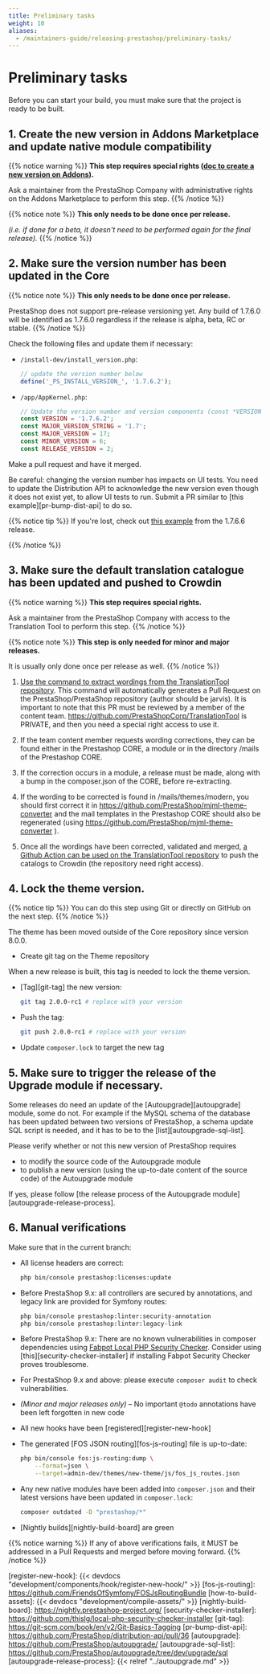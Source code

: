 ```yaml
---
title: Preliminary tasks
weight: 10
aliases:
  - /maintainers-guide/releasing-prestashop/preliminary-tasks/
---
```


# Preliminary tasks

Before you can start your build, you must make sure that the project is ready to be built.

## 1. Create the new version in Addons Marketplace and update native module compatibility

{{% notice warning %}}
**This step requires special rights ([doc to create a new version on Addons](https://www.notion.so/prestashopcorp/Create-the-new-version-in-the-Addons-Marketplace-update-module-compatibility-4aae19abe5b641f9a77e904cd913e50a?pvs=4)).**

Ask a maintainer from the PrestaShop Company with administrative rights on the Addons Marketplace to perform this step.
{{% /notice %}}

{{% notice note %}}
**This only needs to be done once per release.**

_(i.e. if done for a beta, it doesn't need to be performed again for the final release)._
{{% /notice %}}

## 2. Make sure the version number has been updated in the Core

{{% notice note %}}
**This only needs to be done once per release.**

PrestaShop does not support pre-release versioning yet. Any build of 1.7.6.0 will be identified as 1.7.6.0 regardless if the release is alpha, beta, RC or stable.
{{% /notice %}}

Check the following files and update them if necessary:

* `/install-dev/install_version.php`:

    ```php
    // update the version number below
    define('_PS_INSTALL_VERSION_', '1.7.6.2');
    ```

* `/app/AppKernel.php`:

    ```php
    // Update the version number and version components (const *VERSION and the other one, which depends for patch or minor)
    const VERSION = '1.7.6.2';
    const MAJOR_VERSION_STRING = '1.7';
    const MAJOR_VERSION = 17;
    const MINOR_VERSION = 6;
    const RELEASE_VERSION = 2;
    ```

Make a pull request and have it merged.

Be careful: changing the version number has impacts on UI tests. You need to update the Distribution API to acknowledge the new version even though it does not exist yet, to allow UI tests to run. Submit a PR similar to [this example][pr-bump-dist-api] to do so.

{{% notice tip %}}
If you're lost, check out [this example][bump-core-version-pr-example] from the 1.7.6.6 release.

[bump-core-version-pr-example]: https://github.com/PrestaShop/PrestaShop/pull/19980
{{% /notice %}}

## 3. Make sure the default translation catalogue has been updated and pushed to Crowdin

{{% notice warning %}}
**This step requires special rights.**

Ask a maintainer from the PrestaShop Company with access to the Translation Tool to perform this step.
{{% /notice %}}

{{% notice note %}}
**This step is only needed for minor and major releases.**

It is usually only done once per release as well.
{{% /notice %}}

1. [Use the command to extract wordings from the TranslationTool repository](https://github.com/PrestaShopCorp/TranslationTool/actions/workflows/create-default-catalog-pr.yml). This command will automatically generates a Pull Request on the PrestaShop/PrestaShop repository (author should be jarvis). It is important to note that this PR must be reviewed by a member of the content team.
   https://github.com/PrestaShopCorp/TranslationTool is PRIVATE, and then you need a special right access to use it.

3. If the team content member requests wording corrections, they can be found either in the Prestashop CORE, a module or in the directory /mails of the Prestashop CORE.

4. If the correction occurs in a module, a release must be made, along with a bump in the composer.json of the CORE, before re-extracting.

5. If the wording to be corrected is found in /mails/themes/modern, you should first correct it in https://github.com/PrestaShop/mjml-theme-converter and the mail templates in the Prestashop CORE should also be regenerated (using https://github.com/PrestaShop/mjml-theme-converter ).

6. Once all the wordings have been corrected, validated and merged, [a Github Action can be used on the TranslationTool repository](https://github.com/PrestaShopCorp/TranslationTool/actions/workflows/push_catalog_to_crowdin.yml) to push the catalogs to Crowdin (the repository need right access).

## 4. Lock the theme version.

{{% notice tip %}}
You can do this step using Git or directly on GitHub on the next step.
{{% /notice %}}

The theme has been moved outside of the Core repository since version 8.0.0.

* Create git tag on the Theme repository

When a new release is built, this tag is needed to lock the theme version.

- [Tag][git-tag] the new version:
    ```bash
    git tag 2.0.0-rc1 # replace with your version
    ```
- Push the tag:
    ```bash
    git push 2.0.0-rc1 # replace with your version
    ```

* Update `composer.lock` to target the new tag

## 5. Make sure to trigger the release of the Upgrade module if necessary.

Some releases do need an update of the [Autoupgrade][autoupgrade] module, some do not. For example if the MySQL schema of the database has been updated between two versions of PrestaShop, a schema update SQL script is needed, and it has to be to the [list][autoupgrade-sql-list].

Please verify whether or not this new version of PrestaShop requires
- to modify the source code of the Autoupgrade module
- to publish a new version (using the up-to-date content of the source code) of the Autoupgrade module

If yes, please follow [the release process of the Autoupgrade module][autoupgrade-release-process].

## 6. Manual verifications

Make sure that in the current branch:

* All license headers are correct:
  
  ```bash
  php bin/console prestashop:licenses:update
  ```

* Before PrestaShop 9.x: all controllers are secured by annotations, and legacy link are provided for Symfony routes:

  ```bash
  php bin/console prestashop:linter:security-annotation
  php bin/console prestashop:linter:legacy-link

* Before PrestaShop 9.x: There are no known vulnerabilities in composer dependencies using [Fabpot Local PHP Security Checker][security-checker]. Consider using [this][security-checker-installer] if installing Fabpot Security Checker proves troublesome.

* For PrestaShop 9.x and above: please execute `composer audit` to check vulnerabilities.

* _(Minor and major releases only)_ – No important `@todo` annotations have been left forgotten in new code

* All new hooks have been [registered][register-new-hook]

* The generated [FOS JSON routing][fos-js-routing] file is up-to-date:
  
  ```bash
  php bin/console fos:js-routing:dump \
      --format=json \
      --target=admin-dev/themes/new-theme/js/fos_js_routes.json
  ```

* Any new native modules have been added into `composer.json` and their latest versions have been updated in `composer.lock`:
  
  ```bash
  composer outdated -D "prestashop/*"
  ```
    
* [Nightly builds][nightly-build-board] are green


{{% notice warning %}}
If any of above verifications fails, it MUST be addressed in a Pull Requests and merged before moving forward.
{{% /notice %}}

[security-checker]: https://github.com/fabpot/local-php-security-checker
[register-new-hook]: {{< devdocs "development/components/hook/register-new-hook/" >}}
[fos-js-routing]: https://github.com/FriendsOfSymfony/FOSJsRoutingBundle
[how-to-build-assets]: {{< devdocs "development/compile-assets/" >}}
[nightly-build-board]: https://nightly.prestashop-project.org/
[security-checker-installer]: https://github.com/thislg/local-php-security-checker-installer
[git-tag]: https://git-scm.com/book/en/v2/Git-Basics-Tagging
[pr-bump-dist-api]: https://github.com/PrestaShop/distribution-api/pull/36
[autoupgrade]: https://github.com/PrestaShop/autoupgrade/
[autoupgrade-sql-list]: https://github.com/PrestaShop/autoupgrade/tree/dev/upgrade/sql
[autoupgrade-release-process]: {{< relref "../autoupgrade.md" >}}